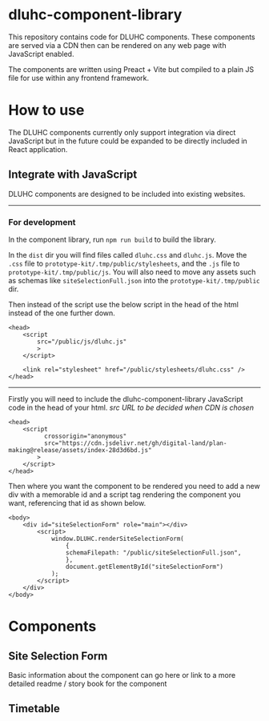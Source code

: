 # dluhc-component-library

This repository contains code for DLUHC components. These components are served via a CDN then can be rendered on any web page with JavaScript enabled.

The components are written using Preact + Vite but compiled to a plain JS file for use within any frontend framework.

# How to use

The DLUHC components currently only support integration via direct JavaScript but in the future could be expanded to be directly included in React application.

## Integrate with JavaScript

DLUHC components are designed to be included into existing websites.

---

### For development 
In the component library, run `npm run build` to build the library. 

In the `dist` dir you will find files called `dluhc.css` and `dluhc.js`. Move the `.css` file to `prototype-kit/.tmp/public/stylesheets`, and the `.js` file to `prototype-kit/.tmp/public/js`. You will also need to move any assets such as schemas like `siteSelectionFull.json` into the `prototype-kit/.tmp/public` dir.

Then instead of the script use the below script in the head of the html instead of the one further down. 

```
<head>
	<script 
		src="/public/js/dluhc.js"
		>
	</script>

	<link rel="stylesheet" href="/public/stylesheets/dluhc.css" />
</head>
```
---

Firstly you will need to include the dluhc-component-library JavaScript code in the head of your html. _src URL to be decided when CDN is chosen_

```
<head>
	<script
	      crossorigin="anonymous"
	      src="https://cdn.jsdelivr.net/gh/digital-land/plan-making@release/assets/index-28d3d6bd.js"
	    >
	</script>
</head>
```

Then where you want the component to be rendered you need to add a new div with a memorable id and a script tag rendering the component you want, referencing that id as shown below.

```
<body>
	<div id="siteSelectionForm" role="main"></div>
		<script>
			window.DLUHC.renderSiteSelectionForm(
				{
				schemaFilepath: "/public/siteSelectionFull.json",
				},
				document.getElementById("siteSelectionForm")
			);
		</script>
	</div>
</body>
```

# Components

## Site Selection Form

Basic information about the component can go here or link to a more detailed readme / story book for the component

## Timetable
